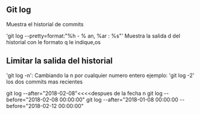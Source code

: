 ## Git  log
Muestra  el  historial  de  commits

'git  log --pretty=format:"%h - % an, %ar : %s"'
Muestra  la  salida d del  historial  con  le formato  q le indique,os

## Limitar  la  salida del historial
'git log -n': Cambiando la n por  cualquier numero  entero
ejemplo: 'git log -2' los  dos  commits  mas  recientes

git log --after="2018-02-08"<<<<despues de   la  fecha  n
git log --before="2018-02-08 00:00:00"
git log --after="2018-01-08 00:00:00 --before="2018-02-12 00:00:00"
